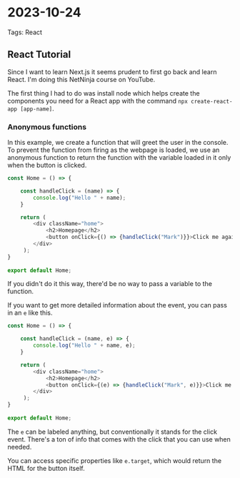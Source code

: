 # 2023-10-24

Tags: React

## React Tutorial

Since I want to learn Next.js it seems prudent to first go back and learn React. I'm doing this NetNinja course on YouTube.

The first thing I had to do was install node which helps create the components you need for a React app with the command `npx create-react-app [app-name]`.

### Anonymous functions

In this example, we create a function that will greet the user in the console. To prevent the function from firing as the webpage is loaded, we use an anonymous function to return the function with the variable loaded in it only when the button is clicked.

```js
const Home = () => {

    const handleClick = (name) => {
        console.log("Hello " + name);
    }

    return ( 
        <div className="home">
            <h2>Homepage</h2>
            <button onClick={() => {handleClick("Mark")}}>Click me again</button>
        </div>
     );
}
 
export default Home;
```

If you didn't do it this way, there'd be no way to pass a variable to the function.

If you want to get more detailed information about the event, you can pass in an `e` like this.

```js
const Home = () => {

    const handleClick = (name, e) => {
        console.log("Hello " + name, e);
    }

    return ( 
        <div className="home">
            <h2>Homepage</h2>
            <button onClick={(e) => {handleClick("Mark", e)}}>Click me again</button>
        </div>
     );
}
 
export default Home;
```

The `e` can be labeled anything, but conventionally it stands for the click event. There's a ton of info that comes with the click that you can use when needed.

You can access specific properties like `e.target`, which would return the HTML for the button itself.